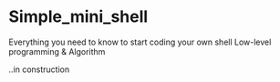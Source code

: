 # **Simple_mini_shell**

Everything you need to know to start coding your own shell
Low-level programming & Algorithm

..in construction
